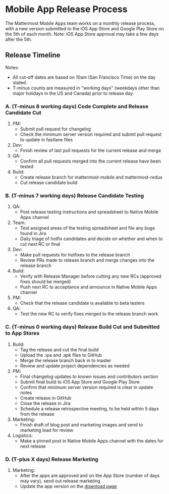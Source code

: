 # Mobile App Release Process

The Mattermost Mobile Apps team works on a monthly release process, with a new version submitted to the iOS App Store and Google Play Store on the 5th of each month. Note: iOS App Store approval may take a few days after the 5th. 

## Release Timeline

Notes:

- All cut-off dates are based on 10am (San Francisco Time) on the day stated.
- T-minus counts are measured in "working days" (weekdays other than major holidays in the US and Canada) prior to release day.

### A. (T-minus 8 working days) Code Complete and Release Candidate Cut 

1. PM:
    - Submit pull request for changelog
    - Check the minimum server version required and submit pull request to update in fastlane files
2. Dev:
    - Finish review of last pull requests for the current release and merge
3. QA:
    - Confirm all pull requests merged into the current release have been tested
4. Build:
    - Create release branch for mattermost-mobile and mattermost-redux
    - Cut release candidate build


### B. (T-minus 7 working days) Release Candidate Testing

1. QA:
    - Post release testing instructions and spreadsheet to Native Mobile Apps channel
2. Team:
    - Test assigned areas of the testing spreadsheet and file any bugs found in Jira 
    - Daily triage of hotfix candidates and decide on whether and when to cut next RC or final
3. Dev:
    - Make pull requests for hotfixes to the release branch
    - Review PRs made to release branch and merge changes into the release branch
4. Build:
    - Verify with Release Manager before cutting any new RCs (approved fixes should be merged)
    - Push next RC to acceptance and announce in Native Mobile Apps channel
5. PM:
    - Check that the release candidate is available to beta testers 
6. QA: 
    - Test the new RC to verify fixes merged to the release branch work

### C. (T-minus 0 working days) Release Build Cut and Submitted to App Stores 

1. Build: 
    - Tag the release and cut the final build
    - Upload the .ipa and .apk files to GitHub
    - Merge the release branch back in to master
    - Review and update project dependencies as needed
2. PM:
    - Final changelog updates to known issues and contributors section
    - Submit final build to iOS App Store and Google Play Store
    - Confirm that minimum server version required is clear in update notes 
    - Create release in GitHub 
    - Close the release in Jira 
    - Schedule a release retrospective meeting, to be held within 5 days from the release
3. Marketing:
    - Finish draft of blog post and marketing images and send to marketing lead for review
4. Logistics:
    - Make a pinned post in Native Mobile Apps channel with the dates for next release

### D. (T-plus X days) Release Marketing

1. Marketing:
    - After the apps are approved and on the App Store (number of days may vary), send out release marketing
    - Update the app version on the [download page](https://about.mattermost.com/download/#mattermostApps)

